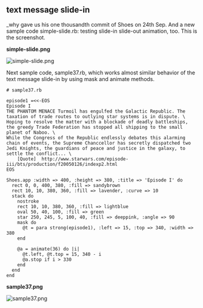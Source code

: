 text message slide-in
---------------------

_why gave us his one thousandth commit of Shoes on 24th Sep. And a new sample code simple-slide.rb: testing slide-in slide-out animation, too. This is the screenshot.

**simple-slide.png**

![simple-slide.png](http://github.com/ashbb/shoes_tutorial_html/tree/master%2Fimages%2Fsimple-slide.png?raw=true)

Next sample code, sample37.rb, which works almost similar behavior of the text message slide-in by using mask and animate methods.

	# sample37.rb
	
	episode1 =<<-EOS
	Episode I 
	THE PHANTOM MENACE Turmoil has engulfed the Galactic Republic. The taxation of trade routes to outlying star systems is in dispute. \
	Hoping to resolve the matter with a blockade of deadly battleships, the greedy Trade Federation has stopped all shipping to the small planet of Naboo. \
	While the Congress of the Republic endlessly debates this alarming chain of events, the Supreme Chanccellor has secretly dispatched two Jedi Knights, the guardians of peace and justice in the galaxy, to settle the conflict... \
	    [Quote]  http://www.starwars.com/episode-iii/bts/production/f20050126/indexp2.html 
	EOS
	
	Shoes.app :width => 400, :height => 380, :title => 'Episode I' do
	  rect 0, 0, 400, 380, :fill => sandybrown
	  rect 10, 10, 380, 360, :fill => lavender, :curve => 10
	  stack do
	    nostroke
	    rect 10, 10, 380, 360, :fill => lightblue
	    oval 50, 40, 100, :fill => green
	    star 250, 245, 5, 100, 40, :fill => deeppink, :angle => 90
	    mask do
	      @t = para strong(episode1), :left => 15, :top => 340, :width => 380
	    end
	  
	    @a = animate(36) do |i|
	      @t.left, @t.top = 15, 340 - i
	      @a.stop if i > 330
	    end
	  end
	end

**sample37.png**

![sample37.png](http://github.com/ashbb/shoes_tutorial_html/tree/master%2Fimages%2Fsample37.png?raw=true)
